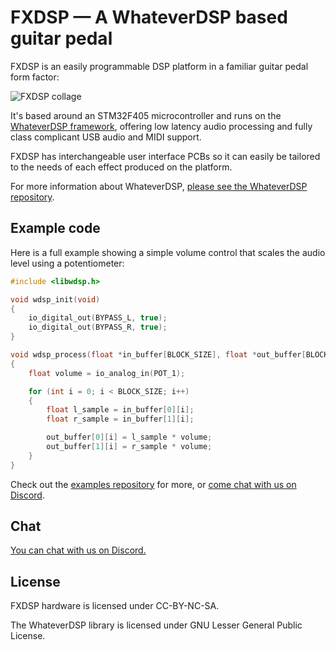 # FXDSP — A WhateverDSP based guitar pedal

FXDSP is an easily programmable DSP platform in a familiar guitar pedal form factor:

![FXDSP collage](https://github.com/NuclearLighthouseStudios/FXDSP/assets/55932282/bf53b1a2-d097-4020-ba48-dbba893ccc19)

It's based around an STM32F405 microcontroller and runs on the [WhateverDSP framework](https://github.com/NuclearLighthouseStudios/WhateverDSP),
offering low latency audio processing and fully class complicant USB audio and MIDI support.

FXDSP has interchangeable user interface PCBs so it can easily be tailored to the needs of each effect produced on the platform.

For more information about WhateverDSP, [please see the WhateverDSP repository](https://github.com/NuclearLighthouseStudios/WhateverDSP).

## Example code

Here is a full example showing a simple volume control that scales the audio level using a potentiometer:

```c
#include <libwdsp.h>

void wdsp_init(void)
{
	io_digital_out(BYPASS_L, true);
	io_digital_out(BYPASS_R, true);
}

void wdsp_process(float *in_buffer[BLOCK_SIZE], float *out_buffer[BLOCK_SIZE])
{
	float volume = io_analog_in(POT_1);

	for (int i = 0; i < BLOCK_SIZE; i++)
	{
		float l_sample = in_buffer[0][i];
		float r_sample = in_buffer[1][i];

		out_buffer[0][i] = l_sample * volume;
		out_buffer[1][i] = r_sample * volume;
	}
}

```

Check out the [examples repository](https://github.com/NuclearLighthouseStudios/WhateverDSP-Examples) for more,
or [come chat with us on Discord](https://github.com/NuclearLighthouseStudios/FXDSP#chat).

## Chat

[You can chat with us on Discord.](https://discord.gg/WDsFnartXb)

## License

FXDSP hardware is licensed under CC-BY-NC-SA.

The WhateverDSP library is licensed under GNU Lesser General Public License.
